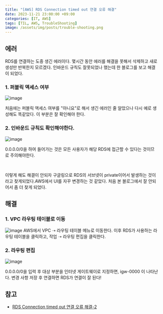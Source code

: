 ```yaml
---
title: "[AWS] RDS Connection timed out 연결 오류 해결"
date: 2023-11-21 23:00:00 +09:00
categories: [IT, AWS]
tags: [TIL, AWS, TroubleShooting]
image: /assets/img/posts/trouble-shooting.png
---
```


## 에러

RDS를 연결하는 도중 생긴 에러이다. 몇시간 동안 에러를 해결을 못해서 삭제하고 새로 생성만 반복한지 모르겠다. 인바운드 규칙도 잘못되었나 했는데 한 블로그를 보고 해결이 되었다.

### 1. 퍼블릭 액세스 여부

![image](https://github.com/honge7694/honge7694.github.io/assets/76715487/c5c4df10-aedb-4ef5-ba21-ef2bf57812d0)

처음에는 퍼블릭 액세스 여부를 "아니요"로 해서 생긴 에러인 줄 알았으나 다시 예로 생성해도 똑같았다. 이 부분은 잘 확인해야 한다.



### 2. 인바운드 규칙도 확인해야한다.
![image](https://github.com/honge7694/honge7694.github.io/assets/76715487/3d5cbab4-6c47-4da0-80ea-faa299b32cd0)

0.0.0.0/0을 하여 들어가는 것은 모든 사용자가 해당 RDS에 접근할 수 있다는 것이므로 주의해야한다.

<br/>

이렇게 해도 해결이 안되자 구글링으로 RDS의 서브넷이 private이어서 발생하는 것이라고 찾게되었다.AWS에서 UI를 자꾸 변경하는 것 같았다. 처음 본 블로그에서 잘 안되어서 좀 더 찾게 되었다.


## 해결

### 1. VPC 라우팅 테이블로 이동
![image](https://github.com/honge7694/honge7694.github.io/assets/76715487/531389a9-b73d-4297-be36-28d7b7db7e41)
AWS에서 VPC ➝ 라우팅 테이블 메뉴로 이동한다.
이후 RDS가 사용하는 라우팅 테이블을 클릭하고, 작업 ➝ 라우팅 편집을 클릭한다.

### 2. 라우팅 편집
![image](https://github.com/honge7694/honge7694.github.io/assets/76715487/ca1fc8d7-4053-44b0-8748-f95ff9574bca)

0.0.0.0/0을 입력 후 대상 부분을 인터넷 게이트웨이로 지정하면, igw-0000 이 나타난다. 변경 사항 저장 후 연결하면 RDS가 연결이 잘 된다!



## 참고

+ [RDS Connection timed out 연결 오류 해결-2](https://green-bin.tistory.com/34)
